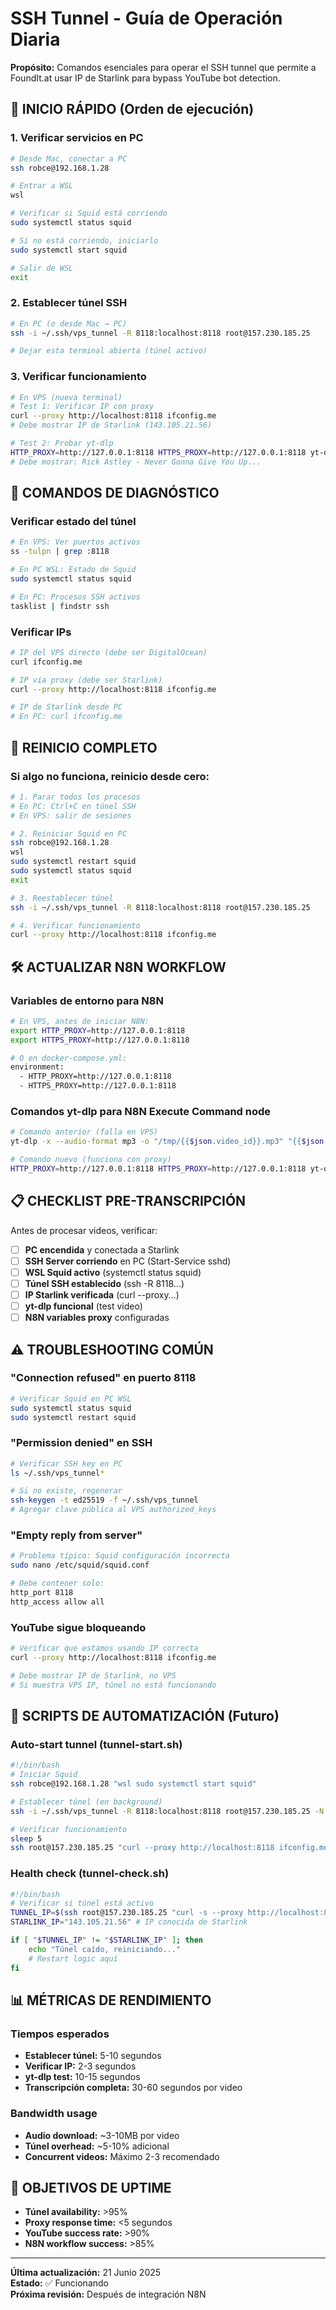 # SSH Tunnel - Guía de Operación Diaria

**Propósito:** Comandos esenciales para operar el SSH tunnel que permite a FoundIt.at usar IP de Starlink para bypass YouTube bot detection.

## 🚀 INICIO RÁPIDO (Orden de ejecución)

### 1. Verificar servicios en PC
```bash
# Desde Mac, conectar a PC
ssh robce@192.168.1.28

# Entrar a WSL
wsl

# Verificar si Squid está corriendo
sudo systemctl status squid

# Si no está corriendo, iniciarlo
sudo systemctl start squid

# Salir de WSL
exit
```

### 2. Establecer túnel SSH
```bash
# En PC (o desde Mac → PC)
ssh -i ~/.ssh/vps_tunnel -R 8118:localhost:8118 root@157.230.185.25

# Dejar esta terminal abierta (túnel activo)
```

### 3. Verificar funcionamiento
```bash
# En VPS (nueva terminal)
# Test 1: Verificar IP con proxy
curl --proxy http://localhost:8118 ifconfig.me
# Debe mostrar IP de Starlink (143.105.21.56)

# Test 2: Probar yt-dlp
HTTP_PROXY=http://127.0.0.1:8118 HTTPS_PROXY=http://127.0.0.1:8118 yt-dlp --get-title "https://www.youtube.com/watch?v=dQw4w9WgXcQ"
# Debe mostrar: Rick Astley - Never Gonna Give You Up...
```

## 🔧 COMANDOS DE DIAGNÓSTICO

### Verificar estado del túnel
```bash
# En VPS: Ver puertos activos
ss -tulpn | grep :8118

# En PC WSL: Estado de Squid
sudo systemctl status squid

# En PC: Procesos SSH activos
tasklist | findstr ssh
```

### Verificar IPs
```bash
# IP del VPS directo (debe ser DigitalOcean)
curl ifconfig.me

# IP via proxy (debe ser Starlink)
curl --proxy http://localhost:8118 ifconfig.me

# IP de Starlink desde PC
# En PC: curl ifconfig.me
```

## 🔄 REINICIO COMPLETO

### Si algo no funciona, reinicio desde cero:
```bash
# 1. Parar todos los procesos
# En PC: Ctrl+C en túnel SSH
# En VPS: salir de sesiones

# 2. Reiniciar Squid en PC
ssh robce@192.168.1.28
wsl
sudo systemctl restart squid
sudo systemctl status squid
exit

# 3. Reestablecer túnel
ssh -i ~/.ssh/vps_tunnel -R 8118:localhost:8118 root@157.230.185.25

# 4. Verificar funcionamiento
curl --proxy http://localhost:8118 ifconfig.me
```

## 🛠️ ACTUALIZAR N8N WORKFLOW

### Variables de entorno para N8N
```bash
# En VPS, antes de iniciar N8N:
export HTTP_PROXY=http://127.0.0.1:8118
export HTTPS_PROXY=http://127.0.0.1:8118

# O en docker-compose.yml:
environment:
  - HTTP_PROXY=http://127.0.0.1:8118
  - HTTPS_PROXY=http://127.0.0.1:8118
```

### Comandos yt-dlp para N8N Execute Command node
```bash
# Comando anterior (falla en VPS)
yt-dlp -x --audio-format mp3 -o "/tmp/{{$json.video_id}}.mp3" "{{$json.youtube_url}}"

# Comando nuevo (funciona con proxy)
HTTP_PROXY=http://127.0.0.1:8118 HTTPS_PROXY=http://127.0.0.1:8118 yt-dlp -x --audio-format mp3 -o "/tmp/{{$json.video_id}}.mp3" "{{$json.youtube_url}}"
```

## 📋 CHECKLIST PRE-TRANSCRIPCIÓN

Antes de procesar videos, verificar:

- [ ] **PC encendida** y conectada a Starlink
- [ ] **SSH Server corriendo** en PC (Start-Service sshd)
- [ ] **WSL Squid activo** (systemctl status squid)
- [ ] **Túnel SSH establecido** (ssh -R 8118...)
- [ ] **IP Starlink verificada** (curl --proxy...)
- [ ] **yt-dlp funcional** (test video)
- [ ] **N8N variables proxy** configuradas

## ⚠️ TROUBLESHOOTING COMÚN

### "Connection refused" en puerto 8118
```bash
# Verificar Squid en PC WSL
sudo systemctl status squid
sudo systemctl restart squid
```

### "Permission denied" en SSH
```bash
# Verificar SSH key en PC
ls ~/.ssh/vps_tunnel*

# Si no existe, regenerar
ssh-keygen -t ed25519 -f ~/.ssh/vps_tunnel
# Agregar clave pública al VPS authorized_keys
```

### "Empty reply from server"
```bash
# Problema típico: Squid configuración incorrecta
sudo nano /etc/squid/squid.conf

# Debe contener solo:
http_port 8118
http_access allow all
```

### YouTube sigue bloqueando
```bash
# Verificar que estamos usando IP correcta
curl --proxy http://localhost:8118 ifconfig.me

# Debe mostrar IP de Starlink, no VPS
# Si muestra VPS IP, túnel no está funcionando
```

## 🔄 SCRIPTS DE AUTOMATIZACIÓN (Futuro)

### Auto-start tunnel (tunnel-start.sh)
```bash
#!/bin/bash
# Iniciar Squid
ssh robce@192.168.1.28 "wsl sudo systemctl start squid"

# Establecer túnel (en background)
ssh -i ~/.ssh/vps_tunnel -R 8118:localhost:8118 root@157.230.185.25 -N &

# Verificar funcionamiento
sleep 5
ssh root@157.230.185.25 "curl --proxy http://localhost:8118 ifconfig.me"
```

### Health check (tunnel-check.sh)
```bash
#!/bin/bash
# Verificar si túnel está activo
TUNNEL_IP=$(ssh root@157.230.185.25 "curl -s --proxy http://localhost:8118 ifconfig.me")
STARLINK_IP="143.105.21.56" # IP conocida de Starlink

if [ "$TUNNEL_IP" != "$STARLINK_IP" ]; then
    echo "Túnel caído, reiniciando..."
    # Restart logic aquí
fi
```

## 📊 MÉTRICAS DE RENDIMIENTO

### Tiempos esperados
- **Establecer túnel:** 5-10 segundos
- **Verificar IP:** 2-3 segundos  
- **yt-dlp test:** 10-15 segundos
- **Transcripción completa:** 30-60 segundos por video

### Bandwidth usage
- **Audio download:** ~3-10MB por video
- **Túnel overhead:** ~5-10% adicional
- **Concurrent videos:** Máximo 2-3 recomendado

## 🎯 OBJETIVOS DE UPTIME

- **Túnel availability:** >95%
- **Proxy response time:** <5 segundos
- **YouTube success rate:** >90%
- **N8N workflow success:** >85%

---

**Última actualización:** 21 Junio 2025  
**Estado:** ✅ Funcionando  
**Próxima revisión:** Después de integración N8N